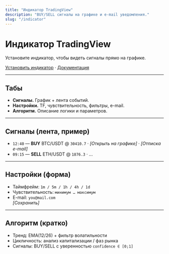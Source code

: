 ```yaml
---
title: "Индикатор TradingView"
description: "BUY/SELL сигналы на графике и e-mail уведомления."
slug: "/indicator"
---
```


# Индикатор TradingView
Установите индикатор, чтобы видеть сигналы прямо на графике.

[Установить индикатор](/docs#indicator) · [Документация](/docs)

---

## Табы
- **Сигналы.** График + лента событий.  
- **Настройки.** TF, чувствительность, фильтры, e-mail.  
- **Алгоритм.** Описание логики и параметров.

---

## Сигналы (лента, пример)
- `12:40` — **BUY** BTC/USDT @ `30410.7` · _[Открыть на графике]_ · _[Отписка e-mail]_  
- `09:15` — **SELL** ETH/USDT @ `1876.3` · …

---

## Настройки (форма)
- Таймфрейм: `1m / 5m / 1h / 4h / 1d`  
- Чувствительность: `минимум … максимум`  
- E-mail: `you@mail.com`  
_[Сохранить]_

---

## Алгоритм (кратко)
- Тренд: EMA(12/26) + фильтр волатильности  
- Цикличность: анализ капитализации / фаз рынка  
- Сигналы: BUY/SELL с уверенностью `confidence ∈ [0;1]`
